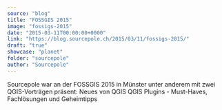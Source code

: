 ```yaml
---
source: "blog"
title: "FOSSGIS 2015"
image: "fossigs-2015"
date: "2015-03-11T00:00:00+0000"
link: "https://blog.sourcepole.ch/2015/03/11/fossigs-2015/"
draft: "true"
showcase: "planet"
folder: "sourcepole"
author: "Sourcepole"
---
```


Sourcepole war an der FOSSGIS 2015 in Münster unter anderem mit zwei QGIS-Vorträgen präsent:
Neues von QGIS QGIS Plugins - Must-Haves, Fachlösungen und Geheimtipps
